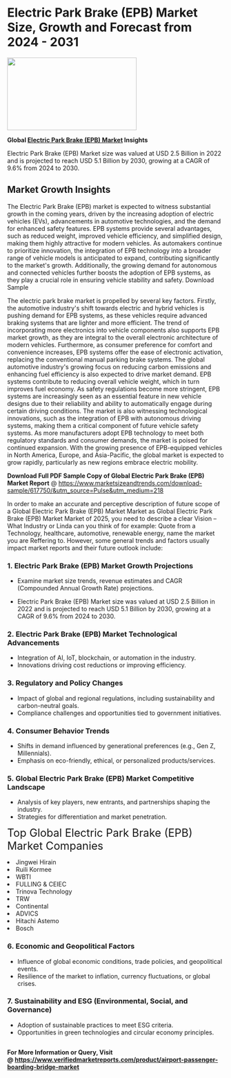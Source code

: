 <H1>Electric Park Brake (EPB) Market Size, Growth and Forecast from 2024 - 2031</H1><img class="aligncenter size-medium wp-image-584254" src="https://thirdeyenews.in/wp-content/uploads/2024/09/Global-Market-Research-300x168.jpeg" alt="" width="300" height="168" /><p><strong>Global&nbsp;<a href="https://www.marketsizeandtrends.com/download-sample/617750/&amp;utm_source=Pulse&amp;utm_medium=218">Electric Park Brake (EPB) Market</a> Insights</strong></p><p>Electric Park Brake (EPB) Market size was valued at USD 2.5 Billion in 2022 and is projected to reach USD 5.1 Billion by 2030, growing at a CAGR of 9.6% from 2024 to 2030.</p><p><h2>Market Growth Insights</h2> <p>The Electric Park Brake (EPB) market is expected to witness substantial growth in the coming years, driven by the increasing adoption of electric vehicles (EVs), advancements in automotive technologies, and the demand for enhanced safety features. EPB systems provide several advantages, such as reduced weight, improved vehicle efficiency, and simplified design, making them highly attractive for modern vehicles. As automakers continue to prioritize innovation, the integration of EPB technology into a broader range of vehicle models is anticipated to expand, contributing significantly to the market's growth. Additionally, the growing demand for autonomous and connected vehicles further boosts the adoption of EPB systems, as they play a crucial role in ensuring vehicle stability and safety. Download Sample</p> <p>The electric park brake market is propelled by several key factors. Firstly, the automotive industry's shift towards electric and hybrid vehicles is pushing demand for EPB systems, as these vehicles require advanced braking systems that are lighter and more efficient. The trend of incorporating more electronics into vehicle components also supports EPB market growth, as they are integral to the overall electronic architecture of modern vehicles. Furthermore, as consumer preference for comfort and convenience increases, EPB systems offer the ease of electronic activation, replacing the conventional manual parking brake systems. The global automotive industry's growing focus on reducing carbon emissions and enhancing fuel efficiency is also expected to drive market demand. EPB systems contribute to reducing overall vehicle weight, which in turn improves fuel economy. As safety regulations become more stringent, EPB systems are increasingly seen as an essential feature in new vehicle designs due to their reliability and ability to automatically engage during certain driving conditions. The market is also witnessing technological innovations, such as the integration of EPB with autonomous driving systems, making them a critical component of future vehicle safety systems. As more manufacturers adopt EPB technology to meet both regulatory standards and consumer demands, the market is poised for continued expansion. With the growing presence of EPB-equipped vehicles in North America, Europe, and Asia-Pacific, the global market is expected to grow rapidly, particularly as new regions embrace electric mobility. </p><p><span class=""><strong>Download Full PDF Sample Copy of Global Electric Park Brake (EPB) Market Report</strong> @ <a href="https://www.marketsizeandtrends.com/download-sample/617750/&amp;utm_source=Pulse&amp;utm_medium=218" target="_blank">https://www.marketsizeandtrends.com/download-sample/617750/&amp;utm_source=Pulse&amp;utm_medium=218</a></span></p><p>In order to make an accurate and perceptive description of future scope of a Global&nbsp;Electric Park Brake (EPB) Market Market as Global&nbsp;Electric Park Brake (EPB) Market Market of 2025, you need to describe a clear Vision &ndash; What Industry or Linda can you think of for example: Quote from a Technology, healthcare, automotive, renewable energy, name the market you are Reffering to. However, some general trends and factors usually impact market reports and their future outlook include:</p><h3>1.&nbsp;<strong>Electric Park Brake (EPB) Market Growth Projections</strong></h3><ul><li>Examine market size trends, revenue estimates and CAGR (Compounded Annual Growth Rate) projections.</li><li><p>Electric Park Brake (EPB) Market size was valued at USD 2.5 Billion in 2022 and is projected to reach USD 5.1 Billion by 2030, growing at a CAGR of 9.6% from 2024 to 2030.</p></li></ul><h3>2.&nbsp;<strong>Electric Park Brake (EPB) Market Technological Advancements</strong></h3><ul><li>Integration of AI, IoT, blockchain, or automation in the industry.</li><li>Innovations driving cost reductions or improving efficiency.</li></ul><h3>3.&nbsp;<strong>Regulatory and Policy Changes</strong></h3><ul><li>Impact of global and regional regulations, including sustainability and carbon-neutral goals.</li><li>Compliance challenges and opportunities tied to government initiatives.</li></ul><h3>4.&nbsp;<strong>Consumer Behavior Trends</strong></h3><ul><li>Shifts in demand influenced by generational preferences (e.g., Gen Z, Millennials).</li><li>Emphasis on eco-friendly, ethical, or personalized products/services.</li></ul><h3>5.&nbsp;<strong>Global Electric Park Brake (EPB) Market Competitive Landscape</strong></h3><ul><li>Analysis of key players, new entrants, and partnerships shaping the industry.</li><li>Strategies for differentiation and market penetration.</li></ul><p data-pm-slice="1 1 []"><span style="color: inherit; font-family: inherit; font-size: 25px;">Top Global Electric Park Brake (EPB) Market Companies</span></p><div class="" data-test-id=""><p><li>Jingwei Hirain</li><li> Ruili Kormee</li><li> WBTI</li><li> FULLING & CEIEC</li><li> Trinova Technology</li><li> TRW</li><li> Continental</li><li> ADVICS</li><li> Hitachi Astemo</li><li> Bosch</li></p></div><h3>6.&nbsp;<strong>Economic and Geopolitical Factors</strong></h3><ul><li>Influence of global economic conditions, trade policies, and geopolitical events.</li><li>Resilience of the market to inflation, currency fluctuations, or global crises.</li></ul><h3>7.&nbsp;<strong>Sustainability and ESG (Environmental, Social, and Governance)</strong></h3><ul><li>Adoption of sustainable practices to meet ESG criteria.</li><li>Opportunities in green technologies and circular economy principles.</li></ul><h2><strong style="font-size: 14px;">For More Information or Query, Visit @&nbsp;</strong><a style="background-color: #ffffff; font-size: 14px;" href="https://www.marketsizeandtrends.com/report/electric-park-brake-epb-market/" target="_blank">https://www.verifiedmarketreports.com/product/airport-passenger-boarding-bridge-market</a></h2>

